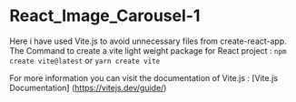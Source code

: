 # React_Image_Carousel-1

Here i have used Vite.js to avoid unnecessary files from create-react-app. 
The Command to create a vite light weight package for React project :
```npm create vite@latest```
           or
```yarn create vite```

For more information you can visit the documentation of Vite.js : 
[Vite.js Documentation] (https://vitejs.dev/guide/)

